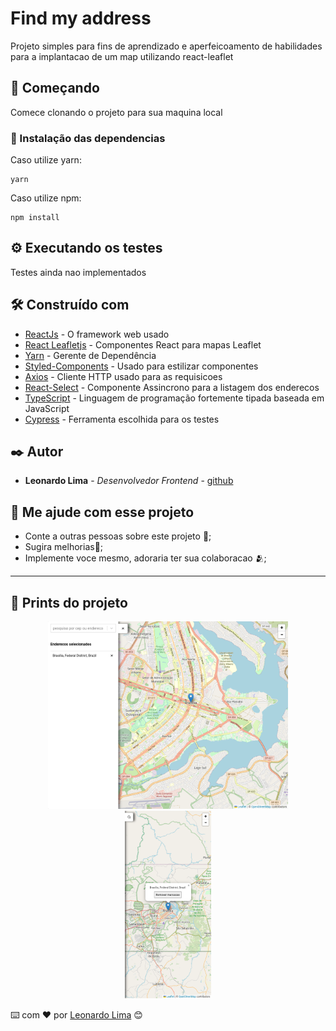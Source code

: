 # Find my address

Projeto simples para fins de aprendizado e aperfeicoamento de habilidades para a implantacao de um map utilizando react-leaflet

## 🚀 Começando

Comece clonando o projeto para sua maquina local

### 🔧 Instalação das dependencias

Caso utilize yarn:

```
yarn
```

Caso utilize npm:

```
npm install
```

## ⚙️ Executando os testes

Testes ainda nao implementados

## 🛠️ Construído com

- [ReactJs](https://react.dev/) - O framework web usado
- [React Leafletjs](https://react-leaflet.js.org/) - Componentes React para mapas Leaflet
- [Yarn](https://yarnpkg.com/) - Gerente de Dependência
- [Styled-Components](https://styled-components.com/) - Usado para estilizar componentes
- [Axios](https://axios-http.com/ptbr/docs/intro) - Cliente HTTP usado para as requisicoes
- [React-Select](https://react-select.com/home) - Componente Assincrono para a listagem dos enderecos
- [TypeScript](https://www.typescriptlang.org/) - Linguagem de programação fortemente tipada baseada em JavaScript
- [Cypress](https://www.cypress.io/) - Ferramenta escolhida para os testes

## ✒️ Autor

- **Leonardo Lima** - _Desenvolvedor Frontend_ - [github](https://github.com/leonardobl)

## 🎁 Me ajude com esse projeto

- Conte a outras pessoas sobre este projeto 📢;
- Sugira melhorias🍺;
- Implemente voce mesmo, adoraria ter sua colaboracao 🫂;

---

## 🎁 Prints do projeto

<div align="center"> 
<img src="public/assets/imgs/pc.png" height="300" /> 
<span width="40"></span>
<img src="public/assets/imgs/mobile.png" height="300" />
</div>

⌨️ com ❤️ por [Leonardo Lima](https://github.com/leonardobl) 😊
